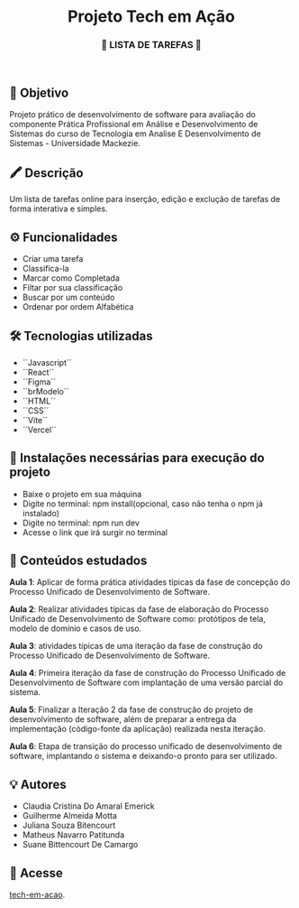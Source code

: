 
<div align="center">
  <h1>Projeto Tech em Ação</h1>
  <h3>📌 LISTA DE TAREFAS 📌</h3><br>
</div>

## 🚀 Objetivo
Projeto prático de desenvolvimento de software para avaliação do componente Prática Profissional em Análise e Desenvolvimento de Sistemas do curso de Tecnologia em Analise E Desenvolvimento de Sistemas - Universidade Mackezie.

## 🖍 Descrição
Um lista de tarefas online para inserção, edição e exclução de tarefas de forma interativa e simples.

## ⚙️ Funcionalidades
- Criar uma tarefa
- Classifica-la
- Marcar como Completada
- Filtar por sua classificação
- Buscar por um conteúdo
- Ordenar por ordem Alfabética

## 🛠️ Tecnologias utilizadas
 - ´´Javascript´´
 - ´´React´´
 - ´´Figma´´
 - ´´brModelo´´
 - ´´HTML´´
 - ´´CSS´´
 - ´´Vite´´
 - ´´Vercel´´

## 🤖 Instalações necessárias para execução do projeto
- Baixe o projeto em sua máquina
- Digite no terminal: npm install(opcional, caso não tenha o npm já instalado)
- Digite no terminal: npm run dev
- Acesse o link que irá surgir no terminal

## 📒 Conteúdos estudados
**Aula 1**: Aplicar de forma prática atividades típicas da fase de concepção do Processo Unificado de Desenvolvimento de Software.  

**Aula 2**: Realizar atividades típicas da fase de elaboração do Processo Unificado de Desenvolvimento de Software como: protótipos de tela, modelo de domínio e casos de uso.

**Aula 3**: atividades típicas de uma iteração da fase de construção do Processo Unificado de Desenvolvimento de Software.  

**Aula 4**: Primeira iteração da fase de construção do Processo Unificado de Desenvolvimento de Software com implantação de uma versão parcial do sistema.

**Aula 5**: Finalizar a Iteração 2 da fase de construção do projeto de desenvolvimento de software, além de preparar a entrega da implementação (código-fonte da aplicação) realizada nesta iteração. 

**Aula 6**: Etapa de transição do processo unificado de desenvolvimento de software, implantando o sistema e deixando-o pronto para ser utilizado. 

## 💡 Autores
- Claudia Cristina Do Amaral Emerick
- Guilherme Almeida Motta
- Juliana Souza Bitencourt
- Matheus Navarro Patitunda
- Suane Bittencourt De Camargo

## 🔗 Acesse
[tech-em-acao](https://ppads-tech-em-acao.vercel.app/).